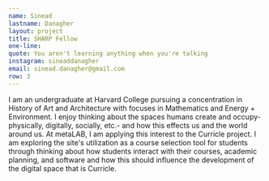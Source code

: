 ```yaml
---
name: Sinead
lastname: Danagher
layout: project
title: SHARP Fellow
one-line: 
quote: You aren't learning anything when you're talking
instagram: sineaddanagher
email: sinead.danagher@gmail.com
row: 3
---
```

I am an undergraduate at Harvard College pursuing a concentration in History of Art and Architecture with focuses in Mathematics and Energy + Environment. I enjoy thinking about the spaces humans create and occupy- physically, digitally, socially, etc.- and how this effects us and the world around us. At metaLAB, I am applying this interest to the Curricle project. I am exploring the site's utilization as a course selection tool for students through thinking about how students interact with their courses, academic planning, and software and how this should influence the development of the digital space that is Curricle.